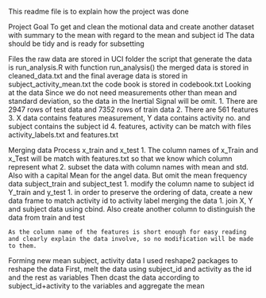 This readme file is to explain how the project was done

Project Goal
	To get and clean the motional data and create another dataset with summary to the mean with regard to the mean and subject id
	The data should be tidy and is ready for subsetting

Files
	the raw data are stored in UCI folder
	the script that generate the data is run_analysis.R with function run_analysis()
	the merged data is stored in cleaned_data.txt and the final average data is stored in subject_activity_mean.txt
	the code book is stored in codebook.txt
Looking at the data
	Since we do not need measurements other than mean and standard deviation, so the data in the Inertial Signal will be omit.
	1. There are 2947 rows of test data and 7352 rows of train data
	2. There are 561 features
	3. X data contains features measurement, Y data contains activity no. and subject contains the subject id
	4. features, activity can be match with files activity_labels.txt and features.txt

Merging data Process
	x_train and x_test
		1. The column names of x_Train and x_Test will be match with features.txt so that we know which column represent what
		2. subset the data with column names with mean and std. Also with a capital Mean for the angel data. But omit the mean frequency data
	subject_train and subject_test
		1. modify the column name to subject id
	Y_train and y_test
		1. in order to preserve the ordering of data, create a new data frame to match activity id to activity label
	merging the data
		1. join X, Y and subject data using cbind. Also create another column to distinguish the data from train and test

	As the column name of the features is short enough for easy reading and clearly explain the data involve, so no modification will be made to them.

Forming new mean subject, activity data
	I used reshape2 packages to reshape the data
	First, melt the data using subject_id and activity as the id and the rest as variables
	Then dcast the data according to subject_id+activity to the variables and aggregate the mean


